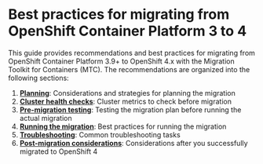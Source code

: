 # Best practices for migrating from OpenShift&nbsp;Container&nbsp;Platform&nbsp;3&nbsp;to&nbsp;4

This guide provides recommendations and best practices for migrating from OpenShift Container Platform 3.9+ to OpenShift 4.x with the Migration Toolkit for Containers (MTC). The recommendations are organized into the following sections:

1. **[Planning](./planning.md)**: Considerations and strategies for planning the migration
2. **[Cluster health checks](./cluster-health-checks.md)**: Cluster metrics to check before migration
3. **[Pre-migration testing](./pre-migration-testing.md)**: Testing the migration plan before running the actual migration
4. **[Running the migration](./running-the-migration.md)**: Best practices for running the migration
5. **[Troubleshooting](./troubleshooting.md)**: Common troubleshooting tasks
6. **[Post-migration considerations](./post-migration-considerations.md)**: Considerations after you successfully migrated to OpenShift 4
